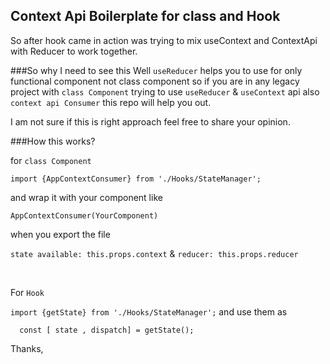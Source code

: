 ## Context Api Boilerplate for class and Hook

So after hook came in action was trying to mix useContext and ContextApi with Reducer to work together. 

###So why I need to see this
Well `useReducer` helps you to use for only functional component not class component so if you are in any legacy project with ```class Component``` trying to use `useReducer` & `useContext` api also `context api Consumer` this repo will help you out.

I am not sure if this is right approach feel free to share your opinion. 

###How this works?

for    `class Component`  

`import {AppContextConsumer} from './Hooks/StateManager';`

and wrap it with your component like

``AppContextConsumer(YourComponent)``

when you export the file

`state available: this.props.context`  & `reducer: this.props.reducer`

<br/>

For `Hook`

`import {getState} from './Hooks/StateManager';`
and use them as 

`  const [ state , dispatch] = getState();`


Thanks, 

